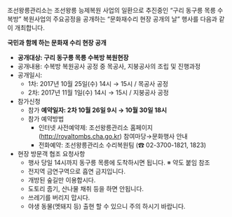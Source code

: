 조선왕릉관리소는 조선왕릉 능제복원 사업의 일환으로 추진중인 “구리 동구릉 목릉 수복방” 복원사업의 주요공정을 공개하는 “문화재수리 현장 공개의 날” 행사를 다음과 같이 개최합니다.

**국민과 함께 하는 문화재 수리 현장 공개**

- **공개대상: 구리 동구릉 목릉 수복방 복원현장**
- 공개내용: 수복방 복원공사 공정 중 목공사, 지붕공사의 조립 및 진행과정
- 공개일시:
  - 1차: 2017년 10월 25일(수) 14시 → 15시 / 목공사 공정
  - 2차: 2017년 11월 1일(수) 14시 → 15시 / 지붕공사 공정
- 참가신청
  - 참가 **예약일자: 2차 10월 26일 9시 → 10월 30일 18시**
  - 참가 예약방법
    - 인터넷 사전예약제: 조선왕릉관리소 홈페이지(http://royaltombs.cha.go.kr) 참여마당→문화행사 안내
    - 전화예약: 조선왕릉관리소 수리복원팀 (☎ 02-3700-1821, 1823)
- 현장 방문객 협조 요청사항
  - 행사 당일 14시까지 동구릉 목릉에 도착하시면 됩니다. ※ 약도 붙임 참조
  - 전지역 금연구역으로 흡연 금지입니다.
  - 개방된 숲길만 이용합시다.
  - 도토리 줍기, 산나물 채취 등을 하면 안됩니다.
  - 쓰레기를 버리지 맙시다.
  - 야생 동물(멧돼지 등) 출현 할 수 있으니 주의 하시기 바랍니다.